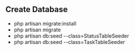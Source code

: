 ## Create Database
- php artisan migrate:install  
- php artisan migrate    
- php artisan db:seed --class=StatusTableSeeder
- php artisan db:seed --class=TaskTableSeeder   